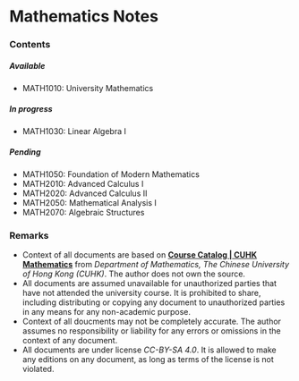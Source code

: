 # Mathematics Notes
### Contents
##### Available
- MATH1010: University Mathematics

##### In progress
- MATH1030: Linear Algebra I

##### Pending
- MATH1050: Foundation of Modern Mathematics
- MATH2010: Advanced Calculus I
- MATH2020: Advanced Calculus II
- MATH2050: Mathematical Analysis I
- MATH2070: Algebraic Structures


### Remarks
- Context of all documents are based on [**Course Catalog | CUHK Mathematics**](https://www.math.cuhk.edu.hk/course) from *Department of Mathematics, The Chinese University of Hong Kong (CUHK)*. The author does not own the source.
- All documents are assumed unavailable for unauthorized parties that have not attended the university course. It is prohibited to share, including distributing or copying any document to unauthorized parties in any means for any non-academic purpose.
- Context of all doucments may not be completely accurate. The author assumes no responsibility or liability for any errors or omissions in the context of any document.
- All documents are under license *CC-BY-SA 4.0*. It is allowed to make any editions on any document, as long as terms of the license is not violated.
